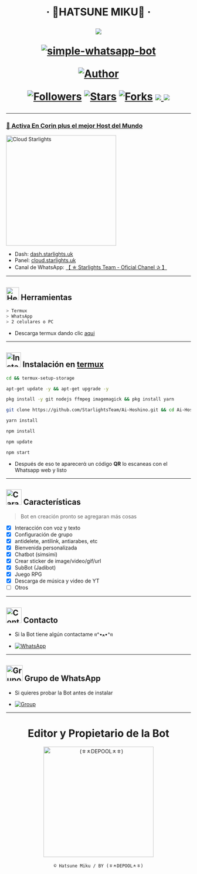 <h1 align="center">‧ 💙HATSUNE MIKU💙 ‧
</p>
<p>
        <img src= "https://telegra.ph/file/5e7042bf17cde23989e71.jpg">
    </p>
    <p align="center">
        <a href="#"><img title="simple-whatsapp-bot" src="https://img.shields.io/badge/-SIMPLE--WHATSAPP--BOT-green?colorA=%23ff0000&colorB=%23017e40&style=for-the-badge"></a>
    </p>
    <p>
        <a href="https://telegra.ph/file/cfef603c01b6ec05f7459.jpg"><img title="Author"    src="https://img.shields.io/badge/Author-(ㅎㅊDEPOOLㅊㅎ)-turquoise.svg?style=for-the-badge&logo=github"></a>
    </p>
    <p>
        <a href="https://github.com/StarlightsTeamollowers"><img title="Followers" src="https://img.shields.io/github/followers/StarlightsTeam?color=blue&style=flat-square"></a>
        <a href="https://github.com/StarlightsTeam/Ai-Hoshino/stargazers/"><img title="Stars" src="https://img.shields.io/github/stars/StarlightsTeam/Ai-Hoshino?color=red&style=flat-square"></a>
        <a href="https://github.com/StarlightsTeam/Ai-Hoshino/network/members"><img title="Forks" src="http://img.shields.io/github/forks/StarlightsTeam/Ai-Hoshino?color=red&style=flat-square"></a>
        <a href="#"><img src="https://img.shields.io/badge/MANTENIMIENTO-SI-blue.svg"</a>
        <img src="https://img.shields.io/github/repo-size/StarlightsTeam/Ai-Hoshino" /> <br>
   </p>
   <p>
</h1>

---------

### 🌱 Activa En Corin plus el mejor Host del Mundo

<a href="dash.corinplus.com"><img src="https://i.ibb.co/LSf8HZ7/file.jpg" width="300" height="300" alt="Cloud Starlights"/></a>

- Dash: [dash.starlights.uk](dash.corinplus.com)
- Panel: [cloud.starlights.uk](ctrl.corinplus.com/)
- Canal de WhatsApp: [【 ✯ Starlights Team - Oficial Chanel ✰ 】](https://whatsapp.com/channel/0029VakUvreFHWpyWUr4Jr0g)

---------

## <img src="https://i0.wp.com/i230.photobucket.com/albums/ee124/joaclint/joaclint_istgud/ruedas.gif" alt="Herramientas" width="35" height="35"> Herramientas

```bash
> Termux
> WhatsApp
> 2 celulares o PC
```
- Descarga termux dando clic [aqui](https://f-droid.org/repo/com.termux_118.apk)

---------

## <img src="https://i.giphy.com/media/nWGRHBnAl5Kmc/giphy.gif" alt="Instalacion" width="40" height="40"> Instalación en [termux](https://f-droid.org/repo/com.termux_118.apk)

```bash
cd && termux-setup-storage
```

```bash
apt-get update -y && apt-get upgrade -y
```

```bash
pkg install -y git nodejs ffmpeg imagemagick && pkg install yarn 
```

```bash
git clone https://github.com/StarlightsTeam/Ai-Hoshino.git && cd Ai-Hoshino
```

```bash
yarn install
```

```bash
npm install
```

```bash
npm update
```

```bash
npm start
```

- Después de eso te aparecerά un código **QR** lo escaneas con el Whatsapp web y listo

---------

## <img src="https://i.pinimg.com/originals/73/69/6e/73696e022df7cd5cb3d999c6875361dd.gif" alt="Características" width="42" height="42"> Características

> Bot en creación pronto se agregaran más cosas 

- [x] Interacción con voz y texto
- [x] Configuración de grupo
- [x] antidelete, antilink, antiarabes, etc
- [x] Bienvenida personalizada
- [x] Chatbot (simsimi)
- [x] Crear sticker de image/video/gif/url
- [x] SubBot (Jadibot)
- [x] Juego RPG
- [x] Descarga de música y video de YT
- [ ] Otros

---------

## <img src="https://i.pinimg.com/originals/19/80/6e/19806e91932e6054965fc83b85241270.gif" alt="Contacto" width="42" height="42"> Contacto

- Si la Bot tiene algún contactame ฅ^•ﻌ•^ฅ

* <a href="https://wa.me/51988514570"><img alt="WhatsApp" src="https://img.shields.io/badge/WhatsApp-25D366?style=for-the-badge&logo=whatsapp&logoColor=white"/></a>

---------

## <img src="https://static.wikia.nocookie.net/nyancat/images/d/d3/Nyan-cat.gif/revision/latest/scale-to-width-down/400?cb=20131231222500&path-prefix=es" alt="Grupo" width="45" height="43"> Grupo de WhatsApp


- Si quieres probar la Bot antes de instalar

* <a href="https://chat.whatsapp.com/ElP65wJ4eVCKg1QIqw8lyg"><img alt="Group" src="https://img.shields.io/badge/Group-25D366?style=for-the-badge&logo=whatsapp&logoColor=white"/></a>

---------
<div align="center">
  <h1 align="center">Editor y Propietario de la Bot</h1>

<a href="https://github.com/AikerDev"><img src="https://github.com/Brauliovh3.png" width="300" height="300" alt="(ㅎㅊDEPOOLㅊㅎ)"/></a>

`© Hatsune Miku / BY (ㅎㅊDEPOOLㅊㅎ)`
